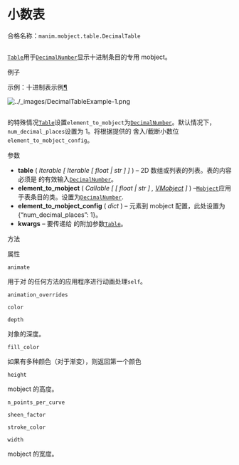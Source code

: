 # 小数表

合格名称：`manim.mobject.table.DecimalTable`


```py

```

[`Table`](manim.mobject.table.Table.html#manim.mobject.table.Table "manim.mobject.table.Table")用于[`DecimalNumber`](manim.mobject.text.numbers.DecimalNumber.html#manim.mobject.text.numbers.DecimalNumber "manim.mobject.text.numbers.DecimalNumber")显示十进制条目的专用 mobject。

例子

示例：十进制表示例[¶](#decimaltableexample)

![../_images/DecimalTableExample-1.png](../_images/DecimalTableExample-1.png)

```py

```


的特殊情况[`Table`](manim.mobject.table.Table.html#manim.mobject.table.Table "manim.mobject.table.Table")设置`element_to_mobject`为[`DecimalNumber`](manim.mobject.text.numbers.DecimalNumber.html#manim.mobject.text.numbers.DecimalNumber "manim.mobject.text.numbers.DecimalNumber")。默认情况下，`num_decimal_places`设置为 1。将根据提供的 舍入/截断小数位`element_to_mobject_config`。

参数

- **table** ( _Iterable_ _\[_ _Iterable_ _\[_ _float_ _|_ _str_ _\]_ _\]_ ) – 2D 数组或列表的列表。表的内容必须是 的有效输入[`DecimalNumber`](manim.mobject.text.numbers.DecimalNumber.html#manim.mobject.text.numbers.DecimalNumber "manim.mobject.text.numbers.DecimalNumber")。
- **element_to_mobject** ( _Callable_ _\[_ _\[_ _float_ _|_ _str_ _\]_ _,_ [_VMobject_](manim.mobject.types.vectorized_mobject.VMobject.html#manim.mobject.types.vectorized_mobject.VMobject "manim.mobject.types.vectorized_mobject.VMobject") _\]_ ) –[`Mobject`](manim.mobject.mobject.Mobject.html#manim.mobject.mobject.Mobject "manim.mobject.mobject.Mobject")应用于表条目的类。设置为[`DecimalNumber`](manim.mobject.text.numbers.DecimalNumber.html#manim.mobject.text.numbers.DecimalNumber "manim.mobject.text.numbers.DecimalNumber").
- **element_to_mobject_config** ( _dict_ ) – 元素到 mobject 配置，此处设置为 {“num_decimal_places”: 1}。
- **kwargs** – 要传递给 的附加参数[`Table`](manim.mobject.table.Table.html#manim.mobject.table.Table "manim.mobject.table.Table")。

方法

属性

`animate`

用于对 的任何方法的应用程序进行动画处理`self`。

`animation_overrides`

`color`

`depth`

对象的深度。

`fill_color`

如果有多种颜色（对于渐变），则返回第一个颜色

`height`

mobject 的高度。

`n_points_per_curve`

`sheen_factor`

`stroke_color`

`width`

mobject 的宽度。
